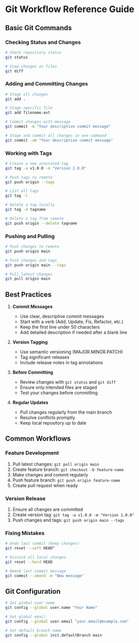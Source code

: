 # Git Workflow Reference Guide

## Basic Git Commands

### Checking Status and Changes
```bash
# Check repository status
git status

# View changes in files
git diff
```

### Adding and Committing Changes

```bash
# Stage all changes
git add .

# Stage specific file
git add filename.ext

# Commit changes with message
git commit -m "Your descriptive commit message"

# Stage and commit all changes in one command
git commit -am "Your descriptive commit message"
```

### Working with Tags

```bash
# Create a new annotated tag
git tag -a v1.0.0 -m "Version 1.0.0"

# Push tags to remote
git push origin --tags

# List all tags
git tag -l

# Delete a tag locally
git tag -d tagname

# Delete a tag from remote
git push origin --delete tagname
```

### Pushing and Pulling

```bash
# Push changes to remote
git push origin main

# Push changes and tags
git push origin main --tags

# Pull latest changes
git pull origin main
```

## Best Practices

1. **Commit Messages**
   - Use clear, descriptive commit messages
   - Start with a verb (Add, Update, Fix, Refactor, etc.)
   - Keep the first line under 50 characters
   - Add detailed description if needed after a blank line

2. **Version Tagging**
   - Use semantic versioning (MAJOR.MINOR.PATCH)
   - Tag significant releases
   - Include release notes in tag annotations

3. **Before Committing**
   - Review changes with `git status` and `git diff`
   - Ensure only intended files are staged
   - Test your changes before committing

4. **Regular Updates**
   - Pull changes regularly from the main branch
   - Resolve conflicts promptly
   - Keep local repository up to date

## Common Workflows

### Feature Development
1. Pull latest changes: `git pull origin main`
2. Create feature branch: `git checkout -b feature-name`
3. Make changes and commit regularly
4. Push feature branch: `git push origin feature-name`
5. Create pull request when ready

### Version Release
1. Ensure all changes are committed
2. Create version tag: `git tag -a v1.0.0 -m "Version 1.0.0"`
3. Push changes and tags: `git push origin main --tags`

### Fixing Mistakes
```bash
# Undo last commit (keep changes)
git reset --soft HEAD^

# Discard all local changes
git reset --hard HEAD

# Amend last commit message
git commit --amend -m "New message"
```

## Git Configuration

```bash
# Set global user name
git config --global user.name "Your Name"

# Set global email
git config --global user.email "your.email@example.com"

# Set default branch name
git config --global init.defaultBranch main
```
